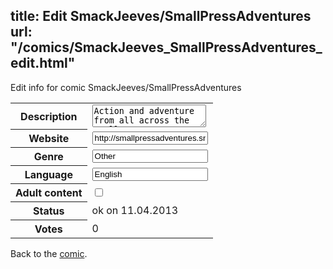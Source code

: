 title: Edit SmackJeeves/SmallPressAdventures
url: "/comics/SmackJeeves_SmallPressAdventures_edit.html"
---
Edit info for comic SmackJeeves/SmallPressAdventures

<form name="comic" action="http://gaepostmail.appengine.com/comic" name="post">
<table class="comicinfo">
<tr>
<th>Description</th><td><textarea name="description">Action and adventure from all across the small press! Featuring genres ranging from superhero to horror to who knows? This comic is updated every Wednesday, so come on back! Don't forget to check out all our other strips!!!</textarea></td>
</tr>
<tr>
<th>Website</th><td><input type="text" name="url" value="http://smallpressadventures.smackjeeves.com/comics/"/></td>
</tr>
<tr>
<th>Genre</th><td><input type="text" name="genre" value="Other"/></td>
</tr>
<tr>
<th>Language</th><td><input type="text" name="language" value="English"/></td>
</tr>
<tr>
<th>Adult content</th><td><input type="checkbox" name="adult" value="adult" /></td>
</tr>
<tr>
<th>Status</th><td>ok on 11.04.2013</td>
</tr>
<tr>
<th>Votes</th><td>0</div></td>
</tr>
</table>
</form>

Back to the [comic](/comics/SmackJeeves_SmallPressAdventures.html).
